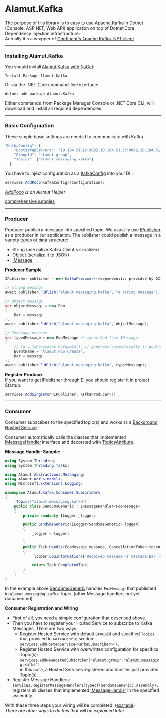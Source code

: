 # Alamut.Kafka  
The purpose of this library is to easy to use Apache.Kafka in Dotnet (Console, ASP.NET, Web API) application on top of Dotnet Core Dependency Injection infrastructure.  
Actually it's a wrapper of [Confluent's Apache Kafka .NET client](https://github.com/confluentinc/confluent-kafka-dotnet)

***

### Installing Alamut.Kafka
You should install [Alamut.Kafka with NuGet](https://www.nuget.org/packages/Alamut.Kafka):

    Install-Package Alamut.Kafka
    
Or via the .NET Core command-line interface:

    dotnet add package Alamut.Kafka

Either commands, from Package Manager Console or .NET Core CLI, will download and install all required dependencies.

***

### Basic Configuration
These simple basic settings are needed to communicate with Kafka
```js
"KafkaConfig": {
    "BootstrapServers": "10.104.51.12:9092,10.104.51.13:9092,10.104.51.14:9092",
    "GroupId": "alamut.group",
    "Topics": ["alamut.messaging.kafka"]
  }
```
You have to inject configuration as a [KafkaConfig](https://github.com/SorenZ/Alamut.Kafka/blob/master/src/Alamut.Kafka/Models/KafkaConfig.cs) into your DI :
```csharp
services.AddPoco<KafkaConfig>(Configuration);
```
*[AddPoco](https://github.com/SorenZ/Alamut.AspNet/wiki/Add-POCO) is an Alamut Helper*

[comprehensive samples](https://github.com/SorenZ/Alamut.Kafka/blob/master/samples/Alamut.Kafka.Consumer/Startup.cs)

***

### Producer
Producer publish a message into specified topic.
We ususally use [IPublisher](https://github.com/SorenZ/Alamut.Abstractions/blob/master/src/Alamut.Abstractions/Messaging/IPublisher.cs) as a producer in our application.
The publisher could publish a message in a variety types of data structure:
* String (use native Kafka Client's serializer) 
* Object (serialize it to JSON)
* [IMessage](https://github.com/SorenZ/Alamut.Abstractions/blob/master/src/Alamut.Abstractions/Messaging/IMessage.cs) 

**Producer Sample**
```csharp
IPublisher publisher = new KafkaProducer(*/dependencies provided by DI*/);

// string message
await publisher.Publish("alamut.messaging.kafka", "a string message");

// object message
var objectMessage = new Foo
{
    Bar = message
};
await publisher.Publish("alamut.messaging.kafka", objectMessage);

// IMessage message
var typedMessage = new FooMessage // inherited from IMessage
{
    // Id = IdGenerator.GetNewId(), // generate automatically in publisher
    EventName = "Alamut.Foo.Create",
    Bar = message
};
await publisher.Publish("alamut.messaging.kafka", typedMessage);
```

**Register Producer**  
If you want to get IPublisher through DI you should register it in project Startup:  
```csharp
services.AddSingleton<IPublisher, KafkaProducer>();
```

***

### Consumer  
Consumer subscribes to the specified topic(s) and works as a [Background Hosted Service](https://docs.microsoft.com/en-us/aspnet/core/fundamentals/host/hosted-services).  

Consumer automatically calls the classes that implemented [IMessageHandler<TMessage>](https://github.com/SorenZ/Alamut.Abstractions/blob/master/src/Alamut.Abstractions/Messaging/IMessageHandler%5BTMessage%5D.cs) interface and decorated with [TopicsAttribute](https://github.com/SorenZ/Alamut.Abstractions/blob/master/src/Alamut.Abstractions/Messaging/TopicsAttribute.cs).  

**Message Handler Sample:**
```csharp
using System.Threading;
using System.Threading.Tasks;

using Alamut.Abstractions.Messaging;
using Alamut.Kafka.Models;
using Microsoft.Extensions.Logging;

namespace Alamut.Kafka.Consumer.Subscribers
{
    [Topics("alamut.messaging.kafka")]
    public class SendSmsGeneric : IMessageHandler<FooMessage>
    {
        private readonly ILogger _logger;

        public SendSmsGeneric(ILogger<SendSmsGeneric> logger)
        {
            _logger = logger;

        }
        public Task Handle(FooMessage message, CancellationToken token)
        {
            _logger.LogInformation($"Received message <{ message.Bar }>");

            return Task.CompletedTask;
        }
    }
}
```
In the example above [SendSmsGeneric](https://github.com/SorenZ/Alamut.Kafka/blob/master/samples/Alamut.Kafka.Consumer/Subscribers/SendSmsGeneric.cs) handles `FooMessage` that published in `alamut.messaging.kafka` Topic. (other Message handlers not yet documented)  

**Consumer Registration and Wiring**
* First of all, you need a simple configuration that described above.  
* Then you have to register your Hosted Service to subscribe to Kafka Messages, There are two ways:  
  * Register Hosted Service with default `GroupId` and specified `Topics` that provided in `KafkaConfig` section:  
    `services.AddHostedService<KafkaSubscriber>();`
  * Register Hosted Service with overwritten configuration for specifics Topic(s): 
    `services.AddNewHostedSubscriber("alamut.group","alamut.messaging.kafka");`  
    in this case, a Hosted Services registered and handles just provided Topic(s).  
* Register Message Handlers:  
    `services.RegisterMessageHandlers(typeof(SendSmsGeneric).Assembly);`   
    registers all classes that implemented [IMessageHandler<TMessage>](https://github.com/SorenZ/Alamut.Abstractions/blob/master/src/Alamut.Abstractions/Messaging/IMessageHandler%5BTMessage%5D.cs) in the specified assembly.  
 
With these three steps your wiring will be completed. ([example](https://github.com/SorenZ/Alamut.Kafka/blob/master/samples/Alamut.Kafka.Consumer/Startup.cs))  
*There are other ways to do this that will be explained later*  




    





